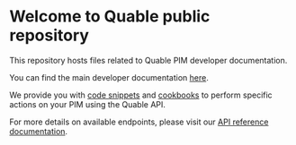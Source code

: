 # Welcome to Quable public repository

This repository hosts files related to Quable PIM developer documentation.

You can find the main developer documentation [here](https://developers.quable.com/).

We provide you with [code snippets](https://developers.quable.com/code-snippets/delete-all/) and [cookbooks](https://developers.quable.com/cookbooks/) to perform specific actions on your PIM using the Quable API.

For more details on available endpoints, please visit our [API reference documentation](https://docs.quable.com/reference/quable-pimdam-api-v5).
